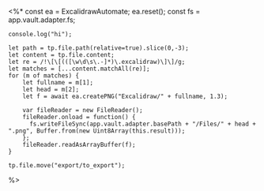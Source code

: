 <%*
	const ea = ExcalidrawAutomate;
	ea.reset();
	const fs = app.vault.adapter.fs;

	console.log("hi");

	let path = tp.file.path(relative=true).slice(0,-3);
	let content = tp.file.content;
	let re = /!\[\[(([\w\d\s\.-]*)\.excalidraw)\]\]/g;
	let matches = [...content.matchAll(re)];
	for (m of matches) {
		let fullname = m[1];
		let head = m[2];
		let f = await ea.createPNG("Excalidraw/" + fullname, 1.3);
		
		var fileReader = new FileReader();
		fileReader.onload = function() {
		  fs.writeFileSync(app.vault.adapter.basePath + "/Files/" + head + ".png", Buffer.from(new Uint8Array(this.result)));
		};
		fileReader.readAsArrayBuffer(f);
	}

	tp.file.move("export/to_export");
 %>